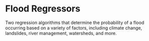 # Flood Regressors
Two regression algorithms that determine the probability of a flood occurring based on a variety of factors, including climate change, landslides, river management, watersheds, and more.
